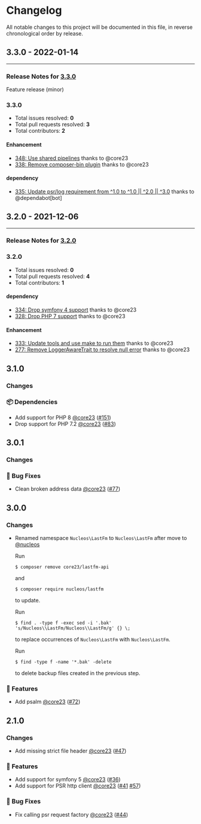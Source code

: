 # Changelog

All notable changes to this project will be documented in this file, in reverse chronological order by release.

## 3.3.0 - 2022-01-14


-----

### Release Notes for [3.3.0](https://github.com/nucleos/lastfm/milestone/3)

Feature release (minor)

### 3.3.0

- Total issues resolved: **0**
- Total pull requests resolved: **3**
- Total contributors: **2**

#### Enhancement

 - [348: Use shared pipelines](https://github.com/nucleos/lastfm/pull/348) thanks to @core23
 - [338: Remove composer-bin plugin](https://github.com/nucleos/lastfm/pull/338) thanks to @core23

#### dependency

 - [335: Update psr/log requirement from ^1.0 to ^1.0 || ^2.0 || ^3.0](https://github.com/nucleos/lastfm/pull/335) thanks to @dependabot[bot]

## 3.2.0 - 2021-12-06



-----

### Release Notes for [3.2.0](https://github.com/nucleos/lastfm/milestone/1)



### 3.2.0

- Total issues resolved: **0**
- Total pull requests resolved: **4**
- Total contributors: **1**

#### dependency

 - [334: Drop symfony 4 support](https://github.com/nucleos/lastfm/pull/334) thanks to @core23
 - [328: Drop PHP 7 support](https://github.com/nucleos/lastfm/pull/328) thanks to @core23

#### Enhancement

 - [333: Update tools and use make to run them](https://github.com/nucleos/lastfm/pull/333) thanks to @core23
 - [277: Remove LoggerAwareTrait to resolve null error](https://github.com/nucleos/lastfm/pull/277) thanks to @core23

## 3.1.0

### Changes

### 📦 Dependencies

- Add support for PHP 8 [@core23] ([#151])
- Drop support for PHP 7.2 [@core23] ([#83])

## 3.0.1

### Changes

### 🐛 Bug Fixes

- Clean broken address data [@core23] ([#77])

## 3.0.0

### Changes

- Renamed namespace `Nucleos\LastFm` to `Nucleos\LastFm` after move to [@nucleos]

  Run

  ```
  $ composer remove core23/lastfm-api
  ```

  and

  ```
  $ composer require nucleos/lastfm
  ```

  to update.

  Run

  ```
  $ find . -type f -exec sed -i '.bak' 's/Nucleos\\LastFm/Nucleos\\LastFm/g' {} \;
  ```

  to replace occurrences of `Nucleos\LastFm` with `Nucleos\LastFm`.

  Run

  ```
  $ find -type f -name '*.bak' -delete
  ```

  to delete backup files created in the previous step.

### 🚀 Features

- Add psalm [@core23] ([#72])

## 2.1.0

### Changes

- Add missing strict file header [@core23] ([#47])

### 🚀 Features

- Add support for symfony 5 [@core23] ([#36])
- Add support for PSR http client [@core23] ([#41] [#57])

### 🐛 Bug Fixes

- Fix calling psr request factory [@core23] ([#44])

[#77]: https://github.com/nucleos/lastfm/pull/77
[#72]: https://github.com/nucleos/lastfm/pull/72
[#57]: https://github.com/nucleos/lastfm/pull/57
[#47]: https://github.com/nucleos/lastfm/pull/47
[#44]: https://github.com/nucleos/lastfm/pull/44
[#41]: https://github.com/nucleos/lastfm/pull/41
[#36]: https://github.com/nucleos/lastfm/pull/36
[@nucleos]: https://github.com/nucleos
[@core23]: https://github.com/core23
[#151]: https://github.com/nucleos/lastfm/pull/151
[#83]: https://github.com/nucleos/lastfm/pull/83
